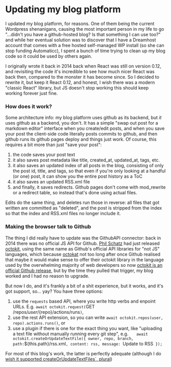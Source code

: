 # Updating my blog platform

I updated my blog platform, for reasons. One of them being the current Wordpress shenanigans,  causing the most important person in my life to go "...didn't you have a github-hosted blog? Is that something I can use too?" and while her eventual solution was to discover that I have a Dreamhost account that comes with a free hosted self-managed WP install (so she can stop funding Automaticc), I spent a bunch of time trying to clean up my blog code so it could be used by others again. 

I originally wrote it back in 2014 back when React was still on version 0.12, and revisiting the code it's incredible to see how much nicer React was back then, compared to the monster it has become since. So I decided to rewrite it, but keep it React 0.12, and honest, I wish there was a modern "classic React" library, but JS doesn't stop working this should keep working forever just fine. 

### How does it work?

Some architecture info: my blog platform uses github as its backend, but _it_ uses github as a backend, you don't. It has a simple "swap out post for a markdown editor" interface when you create/edit posts, and when you save your post the client-side code literally posts commits to github, and then github runs its github pages deploy and things just work. Of course, this requires a bit more than just "save your post":

1. the code saves your post text
1. it also saves post metadata like title, created_at, updated_at, tags, etc.
1. it also saves an updated index of all posts in the blog, consisting of only the post id, title, and tags, so that even if you're only looking at a handful (or one) post, it can show you the entire post history as a ToC
1. it also saves an updated RSS.xml file
1. and finally, it saves redirects. Github pages don't come with mod_rewrite or a redirect table, so instead that's done using actual files.

Edits do the same thing, and deletes run those in reverse: all files that got written are committed as "deleted", and the post is stripped from the index so that the index and RSS.xml files no longer include it.

### Making the browser talk to Github

The thing I did really have to update was the GithubAPI connector: back in 2014 there was no official JS API for Github. [Phil Schatz](https://philschatz.com) had just released [octokit](https://philschatz.com/2013/03/10/octokit), using the same name as Github's official API libraries for "not JS" languages, which because [octokat](https://philschatz.com/2014/05/25/octokat/) not too long after once Github realised that maybe it would make sense to offer their octokit library in the language used by the overwhelming majority of web developers so now [octokit is an official Github release](https://www.npmjs.com/package/octokit), but by the time they pulled that trigger, my blog worked and I had no reason to upgrade.

But now I do, and it's frankly a bit of a shit experience, but it works, and it's got support, so... yay? You have three options:

1. use the `requests` based API, where you write http verbs and enpoint URLs. E.g. `await octokit.request(`GET /repos/${user}/${repo}/actions/runs`)`,
1. use the rest API extension, so you can write `await octokit.repos(user, repo).actions.runs()`, or
1. use a plugin if there is one for the exact thing you want, like "uploading a text file without manually running every git step", e.g. `    await octokit.createOrUpdateTextFile({ owner, repo, branch, path: `${this.path}/rss.xml`, content: rss, message: `Update to RSS` });`

For most of this blog's work, the latter is perfectly adequate (although I do [wish it supported createOrUpdateTextFiles`, plural]())